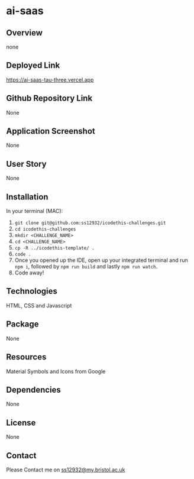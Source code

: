 # ai-saas

## Overview

none

## Deployed Link

https://ai-saas-tau-three.vercel.app

## Github Repository Link

None

## Application Screenshot

None

## User Story

None

## Installation

In your terminal (MAC):

1. `git clone git@github.com:ss12932/icodethis-challenges.git`
2. `cd icodethis-challenges`
3. `mkdir <CHALLENGE_NAME>`
4. `cd <CHALLENGE_NAME>`
5. `cp -R ../icodethis-template/ .`
6. `code .`
7. Once you opened up the IDE, open up your integrated terminal and run `npm i`, followed by `npm run build` and lastly `npm run watch`.
8. Code away!

## Technologies

HTML, CSS and Javascript

## Package

None

## Resources

Material Symbols and Icons from Google

## Dependencies

None

## License

None

## Contact

Please Contact me on ss12932@my.bristol.ac.uk

